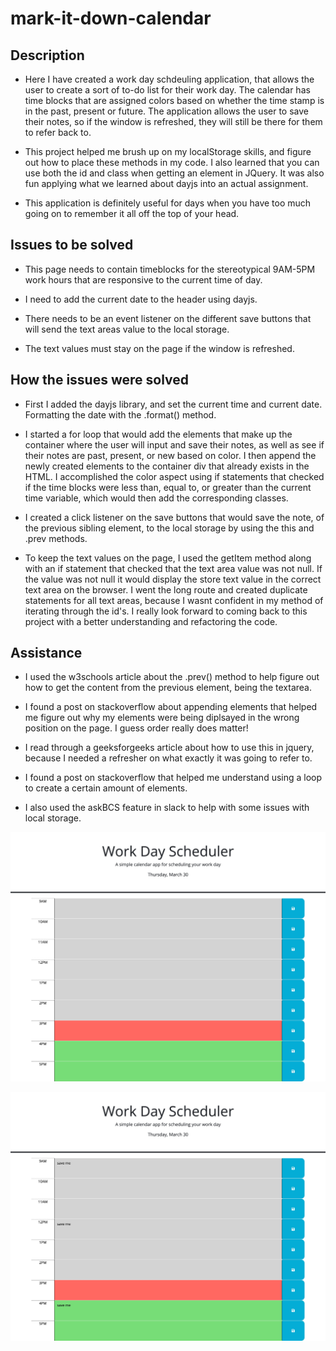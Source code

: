 # mark-it-down-calendar

## Description
* Here I have created a work day schdeuling application, that allows the user to create a sort of to-do list for their work day. The calendar has time blocks that are assigned colors based on whether the time stamp is in the past, present or future. The application allows the user to save their notes, so if the window is refreshed, they will still be there for them to refer back to.

* This project helped me brush up on my localStorage skills, and figure out how to place these methods in my code. I also learned that you can use both the id and class when getting an element in JQuery. It was also fun applying what we learned about dayjs into an actual assignment.

* This application is definitely useful for days when you have too much going on to remember it all off the top of your head.

## Issues to be solved
* This page needs to contain timeblocks for the stereotypical 9AM-5PM work hours that are responsive to the current time of day.

* I need to add the current date to the header using dayjs.

* There needs to be an event listener on the different save buttons that will send the text areas value to the local storage.

* The text values must stay on the page if the window is refreshed.

## How the issues were solved
* First I added the dayjs library, and set the current time and current date. Formatting the date with the .format() method.

* I started a for loop that would add the elements that make up the container where the user will input and save their notes, as well as see if their notes are past, present, or new based on color. I then append the newly created elements to the container div that already exists in the HTML. I accomplished the color aspect using if statements that checked if the time blocks were less than, equal to, or greater than the current time variable, which would then add the corresponding classes.

* I created a click listener on the save buttons that would save the note, of the previous sibling element, to the local storage by using the this and .prev methods.

* To keep the text values on the page, I used the getItem method along with an if statement that checked that the text area value was not null. If the value was not null it would display the store text value in the correct text area on the browser. I went the long route and created duplicate statements for all text areas, because I wasnt confident in my method of iterating through the id's. I really look forward to coming back to this project with a better understanding and refactoring the code.

## Assistance 
* I used the w3schools article about the .prev() method to help figure out how to get the content from the previous element, being the textarea.

* I found a post on stackoverflow about appending elements that helped me figure out why my elements were being diplsayed in the wrong position on the page. I guess order really does matter!

* I read through a geeksforgeeks article about how to use this in jquery, because I needed a refresher on what exactly it was going to refer to.

* I found a post on stackoverflow that helped me understand using a loop to create a certain amount of elements.

* I also used the askBCS feature in slack to help with some issues with local storage.

![EmptyCalendar](./assets/images/blankCalendarPage.jpg)

![CalendarWithSavedText](./assets/images/savedTextCalendarPage.jpg)
